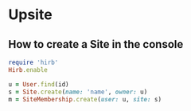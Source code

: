 # Upsite

## How to create a Site in the console

```ruby
require 'hirb'
Hirb.enable

u = User.find(id)
s = Site.create(name: 'name', owner: u)
m = SiteMembership.create(user: u, site: s)
```
